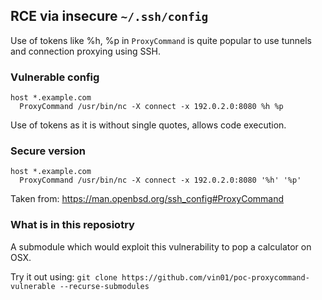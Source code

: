 ## RCE via insecure `~/.ssh/config`

Use of tokens like %h, %p in `ProxyCommand` is quite popular to use tunnels and connection proxying using SSH.

### Vulnerable config

```
host *.example.com
  ProxyCommand /usr/bin/nc -X connect -x 192.0.2.0:8080 %h %p
```

Use of tokens as it is without single quotes, allows code execution. 

### Secure version

```
host *.example.com
  ProxyCommand /usr/bin/nc -X connect -x 192.0.2.0:8080 '%h' '%p'
```

Taken from: https://man.openbsd.org/ssh_config#ProxyCommand

### What is in this reposiotry

A submodule which would exploit this vulnerability to pop a calculator on OSX.

Try it out using: `git clone https://github.com/vin01/poc-proxycommand-vulnerable --recurse-submodules`

